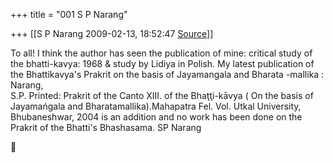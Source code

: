 +++
title = "001 S P Narang"

+++
[[S P Narang	2009-02-13, 18:52:47 [Source](https://groups.google.com/g/bvparishat/c/R9n7IgCtbqA)]]



  
To all! I think the author has seen the publication of mine: critical study of the bhatti-kavya: 1968 & study by Lidiya in Polish. My latest publication of the Bhattikavya's Prakrit on the basis of Jayamangala and Bharata -mallika : Narang,  
S.P. Printed: Prakrit of the Canto XIII. of the Bhaţţi-kāvya ( On the basis of  
Jayamańgala and Bharatamallika).Mahapatra Fel. Vol. Utkal University, Bhubaneshwar, 2004 is an addition and no work has been done on the Prakrit of the Bhatti's Bhashasama. SP Narang  



